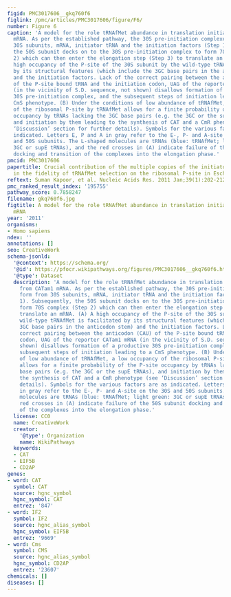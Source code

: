 ```yaml
---
figid: PMC3017606__gkq760f6
figlink: /pmc/articles/PMC3017606/figure/F6/
number: Figure 6
caption: 'A model for the role tRNAfMet abundance in translation initiation from CATam1
  mRNA. As per the established pathway, the 30S pre-initiation complexes form from
  30S subunits, mRNA, initiator tRNA and the initiation factors (Step 1). Subsequently,
  the 50S subunit docks on to the 30S pre-initiation complex to form 70S complex (Step
  2) which can then enter the elongation step (Step 3) to translate an mRNA. (A) A
  high occupancy of the P-site of the 30S subunit by the wild-type tRNAfMet is facilitated
  by its structural features (which include the 3GC base pairs in the anticodon stem)
  and the initiation factors. Lack of the correct pairing between the anticodon (CAU)
  of the P-site bound tRNA and the initiation codon, UAG of the reporter CATam1 mRNA
  (in the vicinity of S.D. sequence, not shown) disallows formation of a productive
  30S pre-initiation complex, and the subsequent steps of initiation leading to a
  CmS phenotype. (B) Under the conditions of low abundance of tRNAfMet, a low occupancy
  of the ribosomal P-site by tRNAfMet allows for a finite probability of the P-site
  occupancy by tRNAs lacking the 3GC base pairs (e.g. the 3GC or the supE tRNAs),
  and initiation by them leading to the synthesis of CAT and a CmR phenotype (see
  ‘Discussion’ section for further details). Symbols for the various factors are as
  indicated. Letters E, P and A in gray refer to the E-, P- and A-site on the 30S
  and 50S subunits. The L-shaped molecules are tRNAs (blue: tRNAfMet; light green:
  3GC or supE tRNAs), and the red crosses in (A) indicate failure of the 50S subunit
  docking and transition of the complexes into the elongation phase.'
pmcid: PMC3017606
papertitle: Crucial contribution of the multiple copies of the initiator tRNA genes
  in the fidelity of tRNAfMet selection on the ribosomal P-site in Escherichia coli.
reftext: Suman Kapoor, et al. Nucleic Acids Res. 2011 Jan;39(1):202-212.
pmc_ranked_result_index: '195755'
pathway_score: 0.7858247
filename: gkq760f6.jpg
figtitle: A model for the role tRNAfMet abundance in translation initiation from CATam1
  mRNA
year: '2011'
organisms:
- Homo sapiens
ndex: ''
annotations: []
seo: CreativeWork
schema-jsonld:
  '@context': https://schema.org/
  '@id': https://pfocr.wikipathways.org/figures/PMC3017606__gkq760f6.html
  '@type': Dataset
  description: 'A model for the role tRNAfMet abundance in translation initiation
    from CATam1 mRNA. As per the established pathway, the 30S pre-initiation complexes
    form from 30S subunits, mRNA, initiator tRNA and the initiation factors (Step
    1). Subsequently, the 50S subunit docks on to the 30S pre-initiation complex to
    form 70S complex (Step 2) which can then enter the elongation step (Step 3) to
    translate an mRNA. (A) A high occupancy of the P-site of the 30S subunit by the
    wild-type tRNAfMet is facilitated by its structural features (which include the
    3GC base pairs in the anticodon stem) and the initiation factors. Lack of the
    correct pairing between the anticodon (CAU) of the P-site bound tRNA and the initiation
    codon, UAG of the reporter CATam1 mRNA (in the vicinity of S.D. sequence, not
    shown) disallows formation of a productive 30S pre-initiation complex, and the
    subsequent steps of initiation leading to a CmS phenotype. (B) Under the conditions
    of low abundance of tRNAfMet, a low occupancy of the ribosomal P-site by tRNAfMet
    allows for a finite probability of the P-site occupancy by tRNAs lacking the 3GC
    base pairs (e.g. the 3GC or the supE tRNAs), and initiation by them leading to
    the synthesis of CAT and a CmR phenotype (see ‘Discussion’ section for further
    details). Symbols for the various factors are as indicated. Letters E, P and A
    in gray refer to the E-, P- and A-site on the 30S and 50S subunits. The L-shaped
    molecules are tRNAs (blue: tRNAfMet; light green: 3GC or supE tRNAs), and the
    red crosses in (A) indicate failure of the 50S subunit docking and transition
    of the complexes into the elongation phase.'
  license: CC0
  name: CreativeWork
  creator:
    '@type': Organization
    name: WikiPathways
  keywords:
  - CAT
  - EIF5B
  - CD2AP
genes:
- word: CAT
  symbol: CAT
  source: hgnc_symbol
  hgnc_symbol: CAT
  entrez: '847'
- word: IF2
  symbol: IF2
  source: hgnc_alias_symbol
  hgnc_symbol: EIF5B
  entrez: '9669'
- word: Cms
  symbol: CMS
  source: hgnc_alias_symbol
  hgnc_symbol: CD2AP
  entrez: '23607'
chemicals: []
diseases: []
---
```

